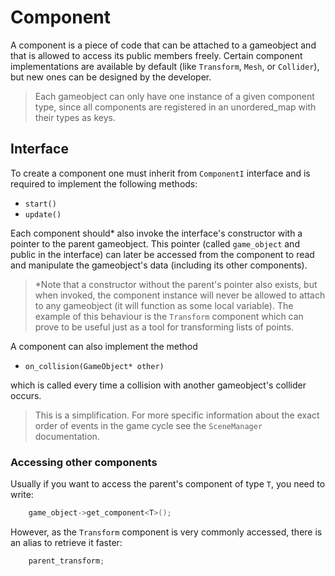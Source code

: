 # Component

A component is a piece of code that can be attached to a gameobject and that is allowed to
access its public members freely. Certain component implementations are available by default
(like `Transform`, `Mesh`, or `Collider`), but new ones can be designed by the developer.

> Each gameobject can only have one instance of a given component type, since all components
are registered in an unordered_map with their types as keys.

## Interface

To create a component one must inherit from `ComponentI` interface and is required to implement the following methods:

- `start()`
- `update()`

Each component should* also invoke the interface's constructor with a pointer to the parent gameobject. This pointer (called `game_object` and public in the interface) can later be accessed from the component to read and manipulate the gameobject's data (including its other components).

> *Note that a constructor without the parent's pointer also exists, but when invoked, the component instance will never be allowed to attach to any gameobject (it will function as some local variable). The example of this behaviour is the `Transform` component which can prove to be useful just as a tool for transforming lists of points.

A component can also implement the method
- `on_collision(GameObject* other)`

which is called every time a collision with another gameobject's collider occurs.

> This is a simplification. For more specific information about the exact order of events in the game cycle see the `SceneManager` documentation.

### Accessing other components

Usually if you want to access the parent's component of type `T`, you need to write:
```c++
	game_object->get_component<T>();
```
However, as the `Transform` component is very commonly accessed, there is an alias to retrieve it faster:
```c++
	parent_transform;
```